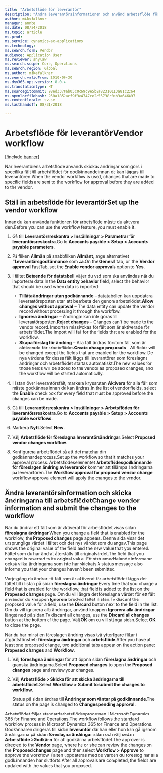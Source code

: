 ```yaml
---
title: "Arbetsflöde för leverantör"
description: "Ändra leverantörsinformationen och använd arbetsflöde för att godkänna den."
author: mikefalkner
manager: annbe
ms.date: 08/24/2018
ms.topic: article
ms.prod: 
ms.service: dynamics-ax-applications
ms.technology: 
ms.search.form: Vendor
audience: Application User
ms.reviewer: shylaw
ms.search.scope: Core, Operations
ms.search.region: Global
ms.author: mikefalkner
ms.search.validFrom: 2018-08-30
ms.dyn365.ops.version: 8.0.4
ms.translationtype: HT
ms.sourcegitcommit: 98ed3378ab05c0c69c9e5b2a82310113a81c2264
ms.openlocfilehash: 950a1852acf9f3e4747ce2d55738c0eb3a646897
ms.contentlocale: sv-se
ms.lasthandoff: 08/31/2018

---
```


# <a name="vendor-workflow"></a><span data-ttu-id="112b4-103">Arbetsflöde för leverantör</span><span class="sxs-lookup"><span data-stu-id="112b4-103">Vendor workflow</span></span>

[!include [banner](../includes/banner.md)]

<span data-ttu-id="112b4-104">När leverantörens arbetsflöde används skickas ändringar som görs i specifika fält till arbetsflödet för godkännande innan de kan läggas till leverantören.</span><span class="sxs-lookup"><span data-stu-id="112b4-104">When the vendor workflow is used, changes that are made to specific fields are sent to the workflow for approval before they are added to the vendor.</span></span>

## <a name="set-up-the-vendor-workflow"></a><span data-ttu-id="112b4-105">Ställ in arbetsflöde för leverantör</span><span class="sxs-lookup"><span data-stu-id="112b4-105">Set up the vendor workflow</span></span>

<span data-ttu-id="112b4-106">Innan du kan använda funktionen för arbetsflöde måste du aktivera den.</span><span class="sxs-lookup"><span data-stu-id="112b4-106">Before you can use the workflow feature, you must enable it.</span></span>

1. <span data-ttu-id="112b4-107">Gå till **Leverantörsreskontra \> Inställningar \> Parametrar för leverantörsreskontra**.</span><span class="sxs-lookup"><span data-stu-id="112b4-107">Go to **Accounts payable \> Setup \> Accounts payable parameters**.</span></span>
2. <span data-ttu-id="112b4-108">På fliken **Allmän** på snabbfliken **Allmänt**, ange alternativet **"Leverantörsgodkännande** som **Ja**.</span><span class="sxs-lookup"><span data-stu-id="112b4-108">On the **General** tab, on the **Vendor approval** FastTab, set the **Enable vendor approvals** option to **Yes**.</span></span>
3. <span data-ttu-id="112b4-109">I fältet **Beteende för datatabell** väljer du vad som ska användas när du importerar data:</span><span class="sxs-lookup"><span data-stu-id="112b4-109">In the **Data entity behavior** field, select the behavior that should be used when data is imported:</span></span>

    - <span data-ttu-id="112b4-110">**Tillåta ändringar utan godkännande** – datatabellen kan uppdatera leverantörsposten utan att bearbeta den genom arbetsflödet.</span><span class="sxs-lookup"><span data-stu-id="112b4-110">**Allow changes without approval** – The data entity can update the vendor record without processing it through the workflow.</span></span>
    - <span data-ttu-id="112b4-111">**Ignorera ändringar** – Ändringar kan inte göras till leverantörsposten.</span><span class="sxs-lookup"><span data-stu-id="112b4-111">**Reject changes** – Changes can't be made to the vendor record.</span></span> <span data-ttu-id="112b4-112">Importen misslyckas för fält som är aktiverade för arbetsflödet.</span><span class="sxs-lookup"><span data-stu-id="112b4-112">The import will fail for the fields that are enabled for the workflow.</span></span>
    - <span data-ttu-id="112b4-113">**Skapa förslag för ändring** – Alla fält ändras förutom fält som är aktiverade för arbetsflödet.</span><span class="sxs-lookup"><span data-stu-id="112b4-113">**Create change proposals** – All fields will be changed except the fields that are enabled for the workflow.</span></span> <span data-ttu-id="112b4-114">De nya värdena för dessa fält läggs till leverantören som föreslagna ändringar och arbetsflödet startas automatiskt.</span><span class="sxs-lookup"><span data-stu-id="112b4-114">The new values for those fields will be added to the vendor as proposed changes, and the workflow will be started automatically.</span></span>

4. <span data-ttu-id="112b4-115">I listan över leverantörsfält, markera kryssrutan **Aktivera** för alla fält som måste godkännas innan de kan ändras.</span><span class="sxs-lookup"><span data-stu-id="112b4-115">In the list of vendor fields, select the **Enable** check box for every field that must be approved before the changes can be made.</span></span>
5. <span data-ttu-id="112b4-116">Gå till **Leverantörsreskontra \> Inställningar \> Arbetsflöden för leverantörsreskontra**.</span><span class="sxs-lookup"><span data-stu-id="112b4-116">Go to **Accounts payable \> Setup \> Accounts payable workflows**.</span></span>
6. <span data-ttu-id="112b4-117">Markera **Nytt**.</span><span class="sxs-lookup"><span data-stu-id="112b4-117">Select **New**.</span></span>
7. <span data-ttu-id="112b4-118">Välj **Arbetsflöde för föreslagna leverantörsändringar**.</span><span class="sxs-lookup"><span data-stu-id="112b4-118">Select **Proposed vendor changes workflow**.</span></span> 
8. <span data-ttu-id="112b4-119">Konfigurera arbetsflödet så att det matchar din godkännandeprocess.</span><span class="sxs-lookup"><span data-stu-id="112b4-119">Set up the workflow so that it matches your approval process.</span></span> <span data-ttu-id="112b4-120">Arbetsflödeselementet **Arbetsflödesgodkännande för föreslagen ändring av leverantör** kommer att tillämpa ändringarna på leverantören.</span><span class="sxs-lookup"><span data-stu-id="112b4-120">The **Workflow approval for proposed vendor change** workflow approval element will apply the changes to the vendor.</span></span>

## <a name="change-vendor-information-and-submit-the-changes-to-the-workflow"></a><span data-ttu-id="112b4-121">Ändra leverantörsinformation och skicka ändringarna till arbetsflödet</span><span class="sxs-lookup"><span data-stu-id="112b4-121">Change vendor information and submit the changes to the workflow</span></span>

<span data-ttu-id="112b4-122">När du ändrar ett fält som är aktiverat för arbetsflödet visas sidan **föreslagna ändringar**.</span><span class="sxs-lookup"><span data-stu-id="112b4-122">When you change a field that is enabled for the workflow, the **Proposed changes** page appears.</span></span> <span data-ttu-id="112b4-123">Denna sida visar det ursprungliga värdet i fältet och det nya värdet som du angav.</span><span class="sxs-lookup"><span data-stu-id="112b4-123">This page shows the original value of the field and the new value that you entered.</span></span> <span data-ttu-id="112b4-124">Fältet som du har ändrat återställs till originalvärdet.</span><span class="sxs-lookup"><span data-stu-id="112b4-124">The field that you changed is reverted to its original value.</span></span> <span data-ttu-id="112b4-125">Ett statusmeddelande informerar också vilka ändringarna som inte har skickats.</span><span class="sxs-lookup"><span data-stu-id="112b4-125">A status message also informs you that your changes haven't been submitted.</span></span> 

<span data-ttu-id="112b4-126">Varje gång du ändrar ett fält som är aktiverat för arbetsflödet läggs det fältet till i listan på sidan **föreslagna ändringar**.</span><span class="sxs-lookup"><span data-stu-id="112b4-126">Every time that you change a field that is enabled for the workflow, that field is added to the list on the **Proposed changes** page.</span></span> <span data-ttu-id="112b4-127">Om du vill ångra det föreslagna värdet för ett fält använder du knappen **Ignorera** bredvid fältet i listan.</span><span class="sxs-lookup"><span data-stu-id="112b4-127">To discard the proposed value for a field, use the **Discard** button next to the field in the list.</span></span> <span data-ttu-id="112b4-128">Om du vill ignorera alla ändringar, använd knappen **Ignorera alla ändringar** längst ned på sidan.</span><span class="sxs-lookup"><span data-stu-id="112b4-128">To discard all changes, use the **Discard all changes** button at the bottom of the page.</span></span> <span data-ttu-id="112b4-129">Välj **OK** om du vill stänga sidan.</span><span class="sxs-lookup"><span data-stu-id="112b4-129">Select **OK** to close the page.</span></span>

<span data-ttu-id="112b4-130">När du har minst en föreslagen ändring visas två ytterligare flikar i åtgärdsfönstret: **föreslagna ändringar** och **arbetsflöde**.</span><span class="sxs-lookup"><span data-stu-id="112b4-130">After you have at least one proposed change, two additional tabs appear on the action pane: **Proposed changes** and **Workflow**.</span></span>

1. <span data-ttu-id="112b4-131">Välj **föreslagna ändringar** för att öppna sidan **föreslagna ändringar** och granska ändringarna.</span><span class="sxs-lookup"><span data-stu-id="112b4-131">Select **Proposed changes** to open the **Proposed changes** page and review your changes.</span></span>
2. <span data-ttu-id="112b4-132">Välj **Arbetsflöde \> Skicka för att skicka ändringarna till arbetsflödet**.</span><span class="sxs-lookup"><span data-stu-id="112b4-132">Select **Workflow \> Submit to submit the changes to workflow**.</span></span>

    <span data-ttu-id="112b4-133">Status på sidan ändras till **Ändringar som väntar på godkännande**.</span><span class="sxs-lookup"><span data-stu-id="112b4-133">The status on the page is changed to **Changes pending approval**.</span></span>

<span data-ttu-id="112b4-134">Arbetsflödet följer standardarbetsflödesprocessen i Microsoft Dynamics 365 for Finance and Operations.</span><span class="sxs-lookup"><span data-stu-id="112b4-134">The workflow follows the standard workflow process in Microsoft Dynamics 365 for Finance and Operations.</span></span> <span data-ttu-id="112b4-135">Godkännaren dirigeras till sidan **leverantör** där han eller hon kan gå igenom ändringarna på sidan **föreslagna ändringar** sidan och välj sedan **Arbetsflöde \>Godkänn** för att godkänna arbetsflödet.</span><span class="sxs-lookup"><span data-stu-id="112b4-135">The approver is directed to the **Vendor** page, where he or she can review the changes on the **Proposed changes** page and then select **Workflow \> Approve** to approve the workflow.</span></span> <span data-ttu-id="112b4-136">Fälten uppdateras med de värden du föreslog när alla godkännanden har slutförts.</span><span class="sxs-lookup"><span data-stu-id="112b4-136">After all approvals are completed, the fields are updated with the values that you proposed.</span></span>

